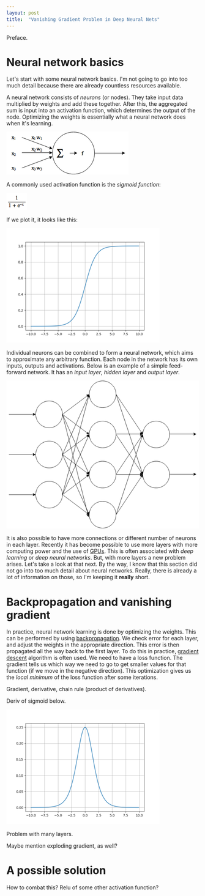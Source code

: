 ```yaml
---
layout: post
title:  "Vanishing Gradient Problem in Deep Neural Nets"
---
```


Preface.

# Neural network basics

Let's start with some neural network basics. I'm not going to go into too much
detail because there are already countless resources available.

A neural network consists of *neurons* (or nodes). They take input data multiplied by
weights and add these together. After this, the aggregated sum is input into
an activation function, which determines the output of the node. Optimizing
the weights is essentially what a neural network does when it's learning.

![Example node][fig_node]

A commonly used activation function is the *sigmoid function*:

![Sigmoid function][fig_sigmoidfunc]

If we plot it, it looks like this:

![Sigmoid][fig_sigmoid]

Individual neurons can be combined to form a neural network, which aims to approximate any arbitrary function. Each node in the network has its own inputs, outputs and activations. Below is an example of a simple feed-forward network.
It has an *input layer*, *hidden layer* and *output layer*.

![Example node][fig_nnet]

It is also possible to have more connections or different number of neurons in
each layer. Recently it has become possible to use more layers with more
computing power and the use of [GPUs][cudnn]. This is often associated with
*deep learning* or *deep neural networks*. But, with more layers a new problem
arises. Let's take a look at that next. By the way, I know that this section
did not go into too much detail about neural networks. Really, there is already
a lot of information on those, so I'm keeping it **really** short.

# Backpropagation and vanishing gradient

In practice, neural network learning is done by optimizing the weights.
This can be performed by using [backpropagation][backprop]. We check error
for each layer, and adjust the weights in the appropriate direction.
This error is then propagated all the way back to the first layer. To do this
in practice, [gradient descent][gradientdesc] algorithm is often used.
We need to have a loss function. The gradient tells us which way we need to go
to get smaller values for that function (if we move in the negative direction).
This optimization gives us the *local minimum* of the loss function after some
iterations.

Gradient, derivative, chain rule (product of derivatives).

Deriv of sigmoid below.

![Sigmoid derivative][fig_sigmoid_deriv]

Problem with many layers.

Maybe mention exploding gradient, as well?

#  A possible solution

How to combat this? Relu of some other activation function?


[fig_sigmoid]: /assets/vanishing-gradient/sigmoid.png
[fig_sigmoidfunc]: /assets/vanishing-gradient/sigmoid_function.png
[fig_sigmoid_deriv]: /assets/vanishing-gradient/sigmoid_deriv.png
[fig_node]: /assets/vanishing-gradient/node.png
[fig_nnet]: /assets/vanishing-gradient/nnet.png

[cudnn]: https://developer.nvidia.com/cudnn
[backprop]: https://en.wikipedia.org/wiki/Backpropagation
[gradientdesc]: https://en.wikipedia.org/wiki/Gradient_descent
